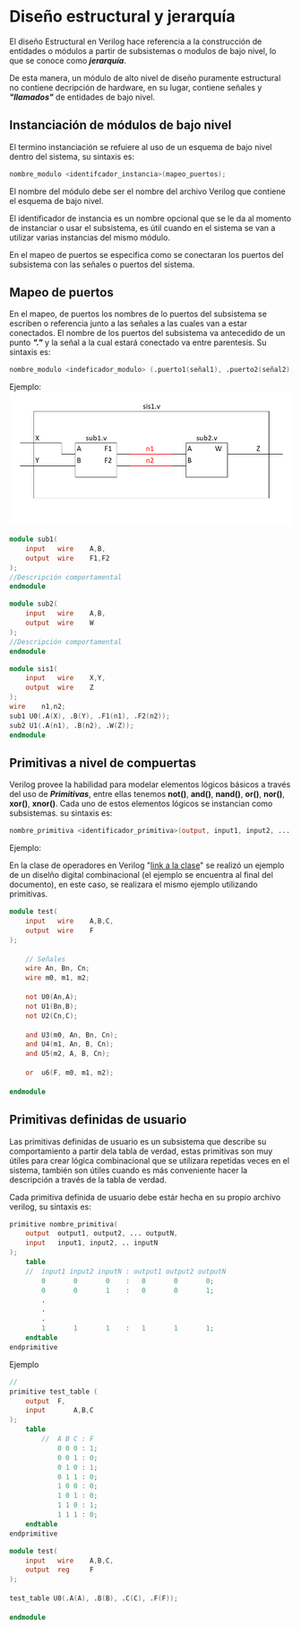 # Diseño estructural y jerarquía 

El diseño Estructural en Verilog hace referencia a la construcción de entidades o módulos a partir de subsistemas o modulos de bajo nivel, lo que se conoce como ***jerarquía***.

De esta manera, un módulo de alto nivel de diseño puramente estructural no contiene decripción de hardware, en su lugar, contiene señales y ***"llamados"*** de entidades de bajo nivel. 

## Instanciación de módulos de bajo nivel 

El termino instanciación se refuiere al uso de un esquema de bajo nivel dentro del sistema, su sintaxis es:

```verilog
nombre_modulo <identifcador_instancia>(mapeo_puertos);
```

El nombre del módulo debe ser el nombre del archivo Verilog que contiene el esquema de bajo nivel.

El identificador de instancia es un nombre opcional que se le da al momento de instanciar o usar el subsistema, es útil cuando en el sistema se van a utilizar varias instancias del mismo módulo. 

En el mapeo de puertos se especifica como se conectaran los puertos del subsistema con las señales o puertos del sistema. 

## Mapeo de puertos 
En el mapeo, de puertos los nombres de lo puertos del subsistema se escriben o referencia junto a las señales a las cuales van a estar conectados. El nombre de los puertos del subsistema va antecedido de un punto ***"."*** y la señal a la cual estará conectado va entre parentesis. Su sintaxis es:

```verilog
nombre_modulo <indeficador_modulo> (.puerto1(señal1), .puerto2(señal2), ... .puertoN(señalN));
```
Ejemplo:
![Sistema1 sub1 y sub2](images/d1.png)

```verilog
module sub1(
    input   wire    A,B,
    output  wire    F1,F2
);
//Descripción comportamental
endmodule 
```
```verilog
module sub2(
    input   wire    A,B,
    output  wire    W
);
//Descripción comportamental
endmodule 
```
```verilog
module sis1(
    input   wire    X,Y,
    output  wire    Z
);
wire    n1,n2;
sub1 U0(.A(X), .B(Y), .F1(n1), .F2(n2));
sub2 U1(.A(n1), .B(n2), .W(Z));
endmodule 
```
## Primitivas a nivel de compuertas
Verilog provee la habilidad para modelar elementos lógicos básicos a través del uso de ***Primitivas***, entre ellas tenemos **not()**, **and()**, **nand()**, **or()**, **nor()**, **xor()**, **xnor()**. Cada uno de estos elementos lógicos se instancian como subsistemas. su sintaxis es:

```verilog
nombre_primitiva <identificador_primitiva>(output, input1, input2, ... inputN);
```

Ejemplo:

En la clase de operadores en Verilog "[link a la clase](https://github.com/Darvock2640/ArquitecturaProcesadores/blob/master/PrimerCorte/OperadoresVerilog/Operadores%20en%20Verilog.md)" se realizó un ejemplo de un diselño digital combinacional (el ejemplo se encuentra al final del documento), en este caso, se realizara el mismo ejemplo  utilizando primitivas. 

```verilog
module test(
	input	wire	A,B,C,
	output	wire	F
);

	// Señales
	wire An, Bn, Cn;
	wire m0, m1, m2;

	not U0(An,A);
	not U1(Bn,B);
	not U2(Cn,C);

	and U3(m0, An, Bn, Cn);
	and U4(m1, An, B, Cn);
	and U5(m2, A, B, Cn);

	or  u6(F, m0, m1, m2); 

endmodule 
```
## Primitivas definidas de usuario 

Las primitivas definidas de usuario es un subsistema que describe su comportamiento a partir dela tabla de verdad, estas primitivas son muy útiles para crear lógica combinacional que se utilizara repetidas veces en el sistema, también son útiles cuando es más conveniente hacer la descripción a través de la tabla de verdad. 

Cada primitiva definida de usuario debe estár hecha en su propio archivo verilog, su sintaxis es:

```verilog
primitive nombre_primitiva(
    output  output1, output2, ... outputN,
    input   input1, input2, .. inputN
);
    table
    //  input1 input2 inputN : output1 output2 outputN
        0       0       0    :   0       0       0;
        0       0       1    :   0       0       1;
        .
        .
        .
        1       1       1    :   1       1       1;
    endtable
endprimitive 
```
Ejemplo 

```verilog
//
primitive test_table (
	output	F,
	input		A,B,C
);
	table 
		//  A B C : F
		    0 0 0 : 1;
			0 0 1 : 0;
			0 1 0 : 1;
			0 1 1 : 0;
			1 0 0 : 0;
			1 0 1 : 0;
			1 1 0 : 1;
			1 1 1 : 0;
	endtable 
endprimitive 
```
```verilog
module test(
	input	wire	A,B,C,
	output	reg	    F
);

test_table U0(.A(A), .B(B), .C(C), .F(F));

endmodule 
```
